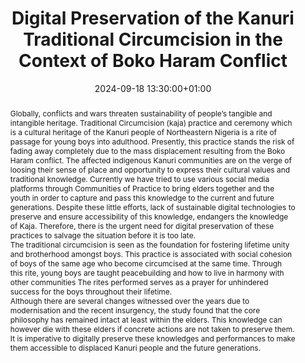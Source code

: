 ---
abstract: "Globally, conflicts and wars threaten sustainability of people’s tangible
  and intangible heritage. Traditional Circumcision (kaja) practice and ceremony which
  is a cultural heritage of the Kanuri people of Northeastern Nigeria is a rite of
  passage for young boys into adulthood. Presently, this practice stands the risk
  of fading away completely due to the mass displacement resulting from the Boko Haram
  conflict. The affected indigenous Kanuri communities are on the verge of loosing
  their sense of place and opportunity to express their cultural values and traditional
  knowledge. Currently we have tried to use various social media platforms through
  Communities of Practice to bring elders together and the youth in order to capture
  and pass this knowledge to the current and future generations. Despite these little
  efforts, lack of sustainable digital technologies to preserve and ensure accessibility
  of this knowledge, endangers the knowledge of Kaja. Therefore, there is the urgent
  need for digital preservation of these practices to salvage the situation before
  it is too late. \n\nThe traditional circumcision is seen as the foundation for fostering
  lifetime unity and brotherhood amongst boys. This practice is associated with social
  cohesion of boys of the same age who become circumcised at the same time.\nThrough
  this rite, young boys are taught peacebuilding and how to live in harmony with other
  communities\nThe rites performed serves as a prayer for unhindered success for the
  boys throughout their lifetime.\n\n\nAlthough there are several changes witnessed
  over the years due to modernisation and the recent insurgency, the study found that
  the core philosophy has remained intact at least within the elders. This knowledge
  can however die with these elders if concrete actions are not taken to preserve
  them. It is imperative to digitally preserve these knowledges and performances to
  make them accessible to displaced Kanuri people and the future generations."
creators:
- Usman Ibrahim
date: 2024-09-18 13:30:00+01:00
document_url: https://doi.org/10.5281/zenodo.13906269
grand_parent: iPRES
institutions: []
keywords:
- approaches to preservation
- from document to data
landing_page_url: https://zenodo.org/records/13906269
language: eng
layout: publication
license: Creative Commons Attribution 4.0 (CC-BY-4.0)
notes_url: https://docs.google.com/document/d/1MToYP8iGZoTWR3l_d6IHQm8iNRXr1ozm5lJNA9ercLM/edit#heading=h.aar4tupij1po
parent: iPRES 2024
publication_type: lightning talk
size: null
slides_url: https://zenodo.org/records/13906269
source_name: iPRES
stream_url: https://www.archief.vlaanderen.be/archief/records/dossiers/5acb210228ce4315ae650812d056a482329eb83ed2dc42398a51505dc153be81/documents/3ec04ee9969c4ac48501aa9100cd6f752a2085cce7cc414588e4c6fc22f07e98
title: Digital Preservation of the Kanuri Traditional Circumcision in the Context
  of Boko Haram Conflict
year: 2024
---